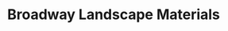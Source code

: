 ---
title: "Broadway Landscape Materials"
url: /american-canyon/broadway-landscape-materials/
shop: garden centre
---